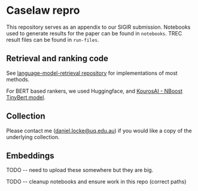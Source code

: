# Caselaw repro

This repository serves as an appendix to our SIGIR submission. Notebooks used to generate results for the paper can be found in `notebooks`. TREC result files can be found in `run-files`.

## Retrieval and ranking code
See [language-model-retrieval repository](www.github.com/dan-locke/langauge-model-retrieval) for implementations of most methods. 

For BERT based rankers, we used Huggingface, and [KourosAI - NBoost TinyBert model](https://github.com/koursaros-ai/nboost). 

## Collection
Please contact me (daniel.locke@uq.edu.au) if you would like a copy of the underlying collection. 

## Embeddings
TODO -- need to upload these somewhere but they are big.

TODO -- cleanup notebooks and ensure work in this repo (correct paths)